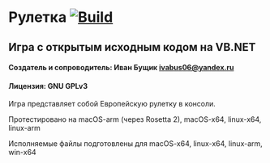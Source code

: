# Рулетка [![Build](https://github.com/BushchikIvan/roulette/actions/workflows/dotnet.yml/badge.svg)](https://github.com/BushchikIvan/roulette/actions/workflows/dotnet.yml)

## Игра с открытым исходным кодом на VB.NET

#### Создатель и сопроводитель: Иван Бущик <ivabus06@yandex.ru>

#### Лицензия: GNU GPLv3

Игра представляет собой Европейскую рулетку в консоли.

Протестировано на macOS-arm (через Rosetta 2), macOS-x64, linux-x64, linux-arm

Исполняемые файлы подготовлены для macOS-x64, linux-x64, linux-arm, win-x64
